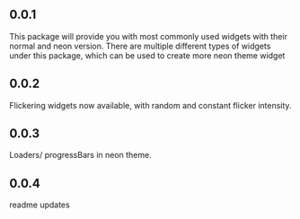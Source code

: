 ## 0.0.1

This package will provide you with most commonly used widgets with their normal and neon version.
There are multiple different types of widgets under this package, which can be used to create more neon theme widget

## 0.0.2

Flickering widgets now available, with random and constant flicker intensity.

## 0.0.3

Loaders/ progressBars in neon theme.

## 0.0.4

readme updates
